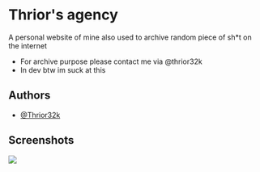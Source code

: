 
# Thrior's agency

A personal website of mine also used to archive random piece of sh*t on the internet
- For archive purpose please contact me via @thrior32k
- In dev btw im suck at this


## Authors

- [@Thrior32k](https://github.com/Thrior32k)


## Screenshots

[<img src="https://media.discordapp.net/attachments/826014432131285002/1224757642916790402/FB_IMG_1709300682529.jpg?ex=661ea770&is=660c3270&hm=a6d7c5353349ea0eb41d39d3aee8e50a5cdc5b062d5dafe86f599447a3d37190&=&format=webp&width=532&height=656">](https://thrior.agency/)

